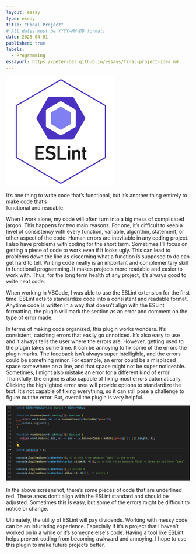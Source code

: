```yaml
---
layout: essay
type: essay
title: "Final Project"
# All dates must be YYYY-MM-DD format!
date: 2025-04-01
published: true
labels:
  - Programming
essayurl: https://peter-bel.github.io/essays/final-project-idea.md
---
```


<img width="300px" class="img-fluid" src="../img/eslint.png">




 It’s one thing to write code that’s functional, but it’s another thing entirely to make code that’s  
functional and readable. 

 When I work alone, my code will often turn into a big mess of complicated jargon. This happens for two main reasons. For one, it’s difficult to keep a level of consistency with every function, variable, algorithm, statement, or other aspect of the code. Human errors are inevitable in any coding project. I also have problems with coding for the short term. Sometimes I’ll focus on getting a piece of code to work even if it looks ugly. This can lead to problems down the line as discerning what a function is supposed to do can get hard to tell. Writing code neatly is an important and complementary skill in functional programming. It makes projects more readable and easier to work with. Thus, for the long term health of any project, it’s always good to write neat code. 

 When working in VSCode, I was able to use the ESLint extension for the first time. ESLint acts to standardize code into a consistent and readable format. Anytime code is written in a way that doesn’t align with the ESLint formatting, the plugin will mark the section as an error and comment on the type of error made. 

 In terms of making code organized, this plugin works wonders. It’s consistent, catching errors that easily go unnoticed. It’s also easy to use and it always tells the user where the errors are. However, getting used to the plugin takes some time. It can be annoying to fix some of the errors the plugin marks. The feedback isn’t always super intelligible, and the errors could be something minor. For example, an error could be a misplaced space somewhere on a line, and that space might not be super noticeable. Sometimes, I might also mistake an error for a different kind of error. Thankfully, the engine is also capable of fixing most errors automatically. Clicking the highlighted error area will provide options to standardize the text. It’s not capable of fixing everything, so it can still pose a challenge to figure out the error. But, overall the plugin is very helpful.

<img width="600px" class="img-fluid" src="../img/lintCode.png">

 In the above screenshot, there’s some pieces of code that are underlined red. These areas don’t align with the ESLint standard and should be adjusted. Sometimes this is easy, but some of the errors might be difficult to notice or change. 

 Ultimately, the utility of ESLint will pay dividends. Working with messy code can be an infuriating experience. Especially if it’s a project that I haven’t worked on in a while or it’s someone else's code. Having a tool like ESLint helps prevent coding from becoming awkward and annoying. I hope to use this plugin to make future projects better. 

